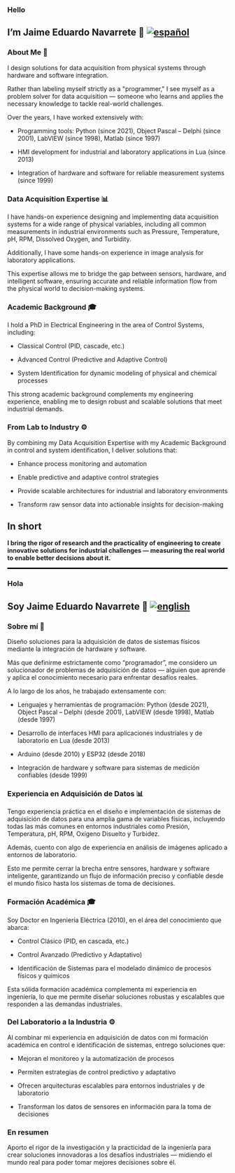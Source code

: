 
### Hello
## I’m Jaime Eduardo Navarrete 👋  [![español](https://img.shields.io/badge/lang-es-yellow.svg)](#hola) 
### About Me 🔧

I design solutions for data acquisition from physical systems through hardware and software integration.

Rather than labeling myself strictly as a "programmer," I see myself as a problem solver for data acquisition — someone who learns and applies the necessary knowledge to tackle real-world challenges.

Over the years, I have worked extensively with:

* Programming tools: Python (since 2021), Object Pascal – Delphi (since 2001), LabVIEW (since 1998), Matlab (since 1997)

* HMI development for industrial and laboratory applications in Lua (since 2013)

* Integration of hardware and software for reliable measurement systems (since 1999)

### Data Acquisition Expertise 📊

I have hands-on experience designing and implementing data acquisition systems for a wide range of physical variables, including all common measurements in industrial environments such as Pressure, Temperature, pH, RPM, Dissolved Oxygen, and Turbidity.

Additionally, I have some hands-on experience in image analysis for laboratory applications.

This expertise allows me to bridge the gap between sensors, hardware, and intelligent software, ensuring accurate and reliable information flow from the physical world to decision-making systems.

### Academic Background 🎓

I hold a PhD in Electrical Engineering in the area of Control Systems, including:

* Classical Control (PID, cascade, etc.)

* Advanced Control (Predictive and Adaptive Control)

* System Identification for dynamic modeling of physical and chemical processes

This strong academic background complements my engineering experience, enabling me to design robust and scalable solutions that meet industrial demands.

### From Lab to Industry ⚙️

By combining my Data Acquisition Expertise with my Academic Background in control and system identification, I deliver solutions that:

* Enhance process monitoring and automation

* Enable predictive and adaptive control strategies

* Provide scalable architectures for industrial and laboratory environments

* Transform raw sensor data into actionable insights for decision-making

## In short
**I bring the rigor of research and the practicality of engineering to create innovative solutions for industrial challenges — measuring the real world to enable better decisions about it.**


<hr style="height:3px; background-color:#000; border:none;" />


### Hola

## Soy Jaime Eduardo Navarrete 👋 [![english](https://img.shields.io/badge/lang-en-blue.svg)](#hello) 

### Sobre mí 🔧

Diseño soluciones para la adquisición de datos de sistemas físicos mediante la integración de hardware y software.

Más que definirme estrictamente como “programador”, me considero un solucionador de problemas de adquisición de datos — alguien que aprende y aplica el conocimiento necesario para enfrentar desafíos reales.

A lo largo de los años, he trabajado extensamente con:

* Lenguajes y herramientas de programación: Python (desde 2021), Object Pascal – Delphi (desde 2001), LabVIEW (desde 1998), Matlab (desde 1997)

* Desarrollo de interfaces HMI para aplicaciones industriales y de laboratorio en Lua (desde 2013)

* Arduino (desde 2010) y ESP32 (desde 2018)

* Integración de hardware y software para sistemas de medición confiables (desde 1999)

### Experiencia en Adquisición de Datos 📊

Tengo experiencia práctica en el diseño e implementación de sistemas de adquisición de datos para una amplia gama de variables físicas, incluyendo todas las más comunes en entornos industriales como Presión, Temperatura, pH, RPM, Oxígeno Disuelto y Turbidez.

Además, cuento con algo de experiencia en análisis de imágenes aplicado a entornos de laboratorio.

Esto me permite cerrar la brecha entre sensores, hardware y software inteligente, garantizando un flujo de información preciso y confiable desde el mundo físico hasta los sistemas de toma de decisiones.

### Formación Académica 🎓

Soy Doctor en Ingeniería Eléctrica (2010), en el área del conocimiento que abarca:

* Control Clásico (PID, en cascada, etc.)

* Control Avanzado (Predictivo y Adaptativo)

* Identificación de Sistemas para el modelado dinámico de procesos físicos y químicos

Esta sólida formación académica complementa mi experiencia en ingeniería, lo que me permite diseñar soluciones robustas y escalables que responden a las demandas industriales.

### Del Laboratorio a la Industria ⚙️

Al combinar mi experiencia en adquisición de datos con mi formación académica en control e identificación de sistemas, entrego soluciones que:

* Mejoran el monitoreo y la automatización de procesos

* Permiten estrategias de control predictivo y adaptativo

* Ofrecen arquitecturas escalables para entornos industriales y de laboratorio

* Transforman los datos de sensores en información para la toma de decisiones

### En resumen

Aporto el rigor de la investigación y la practicidad de la ingeniería para crear soluciones innovadoras a los desafíos industriales — midiendo el mundo real para poder tomar mejores decisiones sobre él.

